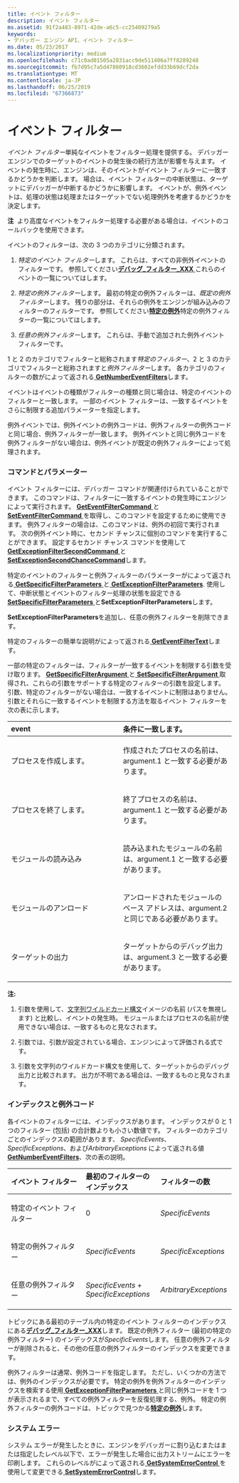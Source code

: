 ```yaml
---
title: イベント フィルター
description: イベント フィルター
ms.assetid: 91f2a483-8971-42de-a6c5-cc25409279a5
keywords:
- デバッガー エンジン API、イベント フィルター
ms.date: 05/23/2017
ms.localizationpriority: medium
ms.openlocfilehash: c71c0ad01505a2831acc9de511406a7ff8289248
ms.sourcegitcommit: fb7d95c7a5d47860918cd3602efdd33b69dcf2da
ms.translationtype: MT
ms.contentlocale: ja-JP
ms.lasthandoff: 06/25/2019
ms.locfileid: "67366873"
---
```

# <a name="event-filters"></a>イベント フィルター


*イベント フィルター*単純なイベントをフィルター処理を提供する。 デバッガー エンジンでのターゲットのイベントの発生後の続行方法が影響を与えます。 イベントの発生時に、エンジンは、そのイベントがイベント フィルターに一致するかどうかを判断します。 場合は、イベント フィルターの中断状態は、ターゲットにデバッガーが中断するかどうかに影響します。 イベントが、例外イベントは、処理の状態は処理またはターゲットでない処理例外を考慮するかどうかを決定します。

**注**  より高度なイベントをフィルター処理する必要がある場合は、イベントのコールバックを使用できます。

 

イベントのフィルターは、次の 3 つのカテゴリに分類されます。

1.  *特定のイベント フィルター*します。 これらは、すべての非例外イベントのフィルターです。 参照してください[**デバッグ\_フィルター\_XXX** ](https://docs.microsoft.com/windows-hardware/drivers/debugger/debug-filter-xxx)これらのイベントの一覧についてはします。

2.  *特定の例外フィルター*します。 最初の特定の例外フィルターは、*既定の例外フィルター*します。 残りの部分は、それらの例外をエンジンが組み込みのフィルターのフィルターです。 参照してください[**特定の例外**](https://docs.microsoft.com/windows-hardware/drivers/debugger/specific-exceptions)特定の例外フィルターの一覧についてはします。

3.  *任意の例外フィルター*します。 これらは、手動で追加された例外イベント フィルターです。

1 と 2 のカテゴリでフィルターと総称されます*特定のフィルター*、2 と 3 のカテゴリでフィルターと総称されますと*例外フィルター*します。 各カテゴリのフィルターの数がによって返される[ **GetNumberEventFilters**](https://docs.microsoft.com/windows-hardware/drivers/ddi/content/dbgeng/nf-dbgeng-idebugcontrol3-getnumbereventfilters)します。

イベントはイベントの種類がフィルターの種類と同じ場合は、特定のイベントのフィルターと一致します。 一部のイベント フィルターは、一致するイベントをさらに制限する追加パラメーターを指定します。

例外イベントでは、例外イベントの例外コードは、例外フィルターの例外コードと同じ場合、例外フィルターが一致します。 例外イベントと同じ例外コードを例外フィルターがない場合は、例外イベントが既定の例外フィルターによって処理されます。

### <a name="span-idcommandsandparametersspanspan-idcommandsandparametersspancommands-and-parameters"></a><span id="commands_and_parameters"></span><span id="COMMANDS_AND_PARAMETERS"></span>コマンドとパラメーター

イベント フィルターには、デバッガー コマンドが関連付けられていることができます。 このコマンドは、フィルターに一致するイベントの発生時にエンジンによって実行されます。 [**GetEventFilterCommand** ](https://docs.microsoft.com/windows-hardware/drivers/ddi/content/dbgeng/nf-dbgeng-idebugcontrol3-geteventfiltercommand)と[ **SetEventFilterCommand** ](https://docs.microsoft.com/windows-hardware/drivers/ddi/content/dbgeng/nf-dbgeng-idebugcontrol3-seteventfiltercommand)を取得し、このコマンドを設定するために使用できます。 例外フィルターの場合は、このコマンドは、例外の初回で実行されます。 次の例外イベント時に、セカンド チャンスに個別のコマンドを実行することができます。 設定するセカンド チャンス コマンドを使用して[ **GetExceptionFilterSecondCommand** ](https://docs.microsoft.com/windows-hardware/drivers/ddi/content/dbgeng/nf-dbgeng-idebugcontrol3-getexceptionfiltersecondcommand)と[ **SetExceptionSecondChanceCommand**](https://docs.microsoft.com/windows-hardware/drivers/ddi/content/dbgeng/nf-dbgeng-idebugcontrol3-setexceptionfiltersecondcommand)します。

特定のイベントのフィルターと例外フィルターのパラメーターがによって返される[ **GetSpecificFilterParameters** ](https://docs.microsoft.com/windows-hardware/drivers/ddi/content/dbgeng/nf-dbgeng-idebugcontrol3-getspecificfilterparameters)と[ **GetExceptionFilterParameters**](https://docs.microsoft.com/windows-hardware/drivers/ddi/content/dbgeng/nf-dbgeng-idebugcontrol3-setexceptionfilterparameters). 使用して、中断状態とイベントのフィルター処理の状態を設定できる[ **SetSpecificFilterParameters** ](https://docs.microsoft.com/windows-hardware/drivers/ddi/content/dbgeng/nf-dbgeng-idebugcontrol3-setspecificfilterparameters)と**SetExceptionFilterParameters**します。

**SetExceptionFilterParameters**を追加し、任意の例外フィルターを削除できます。

特定のフィルターの簡単な説明がによって返される[ **GetEventFilterText**](https://docs.microsoft.com/windows-hardware/drivers/ddi/content/dbgeng/nf-dbgeng-idebugcontrol3-geteventfiltertext)します。

一部の特定のフィルターは、フィルターが一致するイベントを制限する引数を受け取ります。 [**GetSpecificFilterArgument** ](https://docs.microsoft.com/windows-hardware/drivers/ddi/content/dbgeng/nf-dbgeng-idebugcontrol3-getspecificfilterargument)と[ **SetSpecificFilterArgument** ](https://docs.microsoft.com/windows-hardware/drivers/ddi/content/dbgeng/nf-dbgeng-idebugcontrol3-setspecificfilterargument)取得され、これらの引数をサポートする特定のフィルターの引数を設定します。 引数、特定のフィルターがない場合は、一致するイベントに制限はありません。 引数とそれらに一致するイベントを制限する方法を取るイベント フィルターを次の表に示します。

<table>
<colgroup>
<col width="50%" />
<col width="50%" />
</colgroup>
<thead>
<tr class="header">
<th align="left">event</th>
<th align="left">条件に一致します。</th>
</tr>
</thead>
<tbody>
<tr class="odd">
<td align="left"><p>プロセスを作成します。</p></td>
<td align="left"><p>作成されたプロセスの名前は、argument.1 と一致する必要があります。</p></td>
</tr>
<tr class="even">
<td align="left"><p>プロセスを終了します。</p></td>
<td align="left"><p>終了プロセスの名前は、argument.1 と一致する必要があります。</p></td>
</tr>
<tr class="odd">
<td align="left"><p>モジュールの読み込み</p></td>
<td align="left"><p>読み込まれたモジュールの名前は、argument.1 と一致する必要があります。</p></td>
</tr>
<tr class="even">
<td align="left"><p>モジュールのアンロード</p></td>
<td align="left"><p>アンロードされたモジュールのベース アドレスは、argument.2 と同じである必要があります。</p></td>
</tr>
<tr class="odd">
<td align="left"><p>ターゲットの出力</p></td>
<td align="left"><p>ターゲットからのデバッグ出力は、argument.3 と一致する必要があります。</p></td>
</tr>
</tbody>
</table>

 

**注:**  
1.  引数を使用して、[文字列ワイルドカード構文](string-wildcard-syntax.md)イメージの名前 (パスを無視します) と比較し、イベントの発生時。 モジュールまたはプロセスの名前が使用できない場合は、一致するものと見なされます。

2.  引数では、引数が設定されている場合、エンジンによって評価される式です。

3.  引数を文字列のワイルドカード構文を使用して、ターゲットからのデバッグ出力と比較されます。 出力が不明である場合は、一致するものと見なされます。

 

### <a name="span-idindexandexceptioncodespanspan-idindexandexceptioncodespanindex-and-exception-code"></a><span id="index_and_exception_code"></span><span id="INDEX_AND_EXCEPTION_CODE"></span>インデックスと例外コード

各イベントのフィルターには、インデックスがあります。 インデックスが 0 と 1 つのフィルター (包括) の合計数よりも小さい数値です。 フィルターのカテゴリごとのインデックスの範囲があります、 *SpecificEvents*、 *SpecificExceptions*、および*ArbitraryExceptions* によって返される値[ **GetNumberEventFilters**](https://docs.microsoft.com/windows-hardware/drivers/ddi/content/dbgeng/nf-dbgeng-idebugcontrol3-getnumbereventfilters)、次の表の説明。

<table>
<colgroup>
<col width="33%" />
<col width="33%" />
<col width="33%" />
</colgroup>
<thead>
<tr class="header">
<th align="left">イベント フィルター</th>
<th align="left">最初のフィルターのインデックス</th>
<th align="left">フィルターの数</th>
</tr>
</thead>
<tbody>
<tr class="odd">
<td align="left"><p>特定のイベント フィルター</p></td>
<td align="left"><p>0</p></td>
<td align="left"><p><em>SpecificEvents</em></p></td>
</tr>
<tr class="even">
<td align="left"><p>特定の例外フィルター</p></td>
<td align="left"><p><em>SpecificEvents</em></p></td>
<td align="left"><p><em>SpecificExceptions</em></p></td>
</tr>
<tr class="odd">
<td align="left"><p>任意の例外フィルター</p></td>
<td align="left"><p><em>SpecificEvents</em> + <em>SpecificExceptions</em></p></td>
<td align="left"><p><em>ArbitraryExceptions</em></p></td>
</tr>
</tbody>
</table>

 

トピックにある最初のテーブル内の特定のイベント フィルターのインデックスにある[**デバッグ\_フィルター\_XXX**](https://docs.microsoft.com/windows-hardware/drivers/debugger/debug-filter-xxx)します。 既定の例外フィルター (最初の特定の例外フィルター) のインデックスが*SpecificEvents*します。 任意の例外フィルターが削除されると、その他の任意の例外フィルターのインデックスを変更できます。

例外フィルターは通常、例外コードを指定します。 ただし、いくつかの方法では、例外のインデックスが必要です。 特定の例外を例外フィルターのインデックスを検索する使用[ **GetExceptionFilterParameters** ](https://docs.microsoft.com/windows-hardware/drivers/ddi/content/dbgeng/nf-dbgeng-idebugcontrol3-getexceptionfilterparameters)と同じ例外コードを 1 つが表示されるまで、すべての例外フィルターを反復処理する、例外。 特定の例外フィルターの例外コードは、トピックで見つかる[**特定の例外**](https://docs.microsoft.com/windows-hardware/drivers/debugger/specific-exceptions)します。

### <a name="span-idsystemerrorsspanspan-idsystemerrorsspansystem-errors"></a><span id="system_errors"></span><span id="SYSTEM_ERRORS"></span>システム エラー

システム エラーが発生したときに、エンジンをデバッガーに割り込むまたはまたは指定したレベル以下で、エラーが発生した場合に出力ストリームにエラーを印刷します。 これらのレベルがによって返される[ **GetSystemErrorControl** ](https://docs.microsoft.com/windows-hardware/drivers/ddi/content/dbgeng/nf-dbgeng-idebugcontrol3-getsystemerrorcontrol)を使用して変更できる[ **SetSystemErrorControl**](https://docs.microsoft.com/windows-hardware/drivers/ddi/content/dbgeng/nf-dbgeng-idebugcontrol3-setsystemerrorcontrol)します。

 

 





